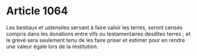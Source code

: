 # Article 1064

Les bestiaux et ustensiles servant à faire valoir les terres, seront censés compris dans les donations entre vifs ou testamentaires desdites terres ; et le grevé sera seulement tenu de les faire priser et estimer pour en rendre une valeur égale lors de la restitution.